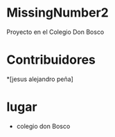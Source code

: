 # MissingNumber2
Proyecto  en el Colegio Don Bosco
# Contribuidores

*[jesus alejandro peña]


# lugar

* colegio don Bosco
